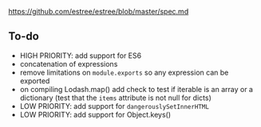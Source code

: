 https://github.com/estree/estree/blob/master/spec.md


To-do
-----

- HIGH PRIORITY: add support for ES6
- concatenation of expressions
- remove limitations on `module.exports` so any expression can be exported
- on compiling Lodash.map() add check to test if iterable is an array or a
  dictionary (test that the `items` attribute is not null for dicts)
- LOW PRIORITY: add support for `dangerouslySetInnerHTML`
- LOW PRIORITY: add support for Object.keys()


[require_resolve]: https://nodejs.org/api/globals.html#globals_require_resolve
